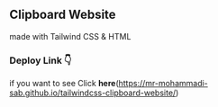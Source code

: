 ## Clipboard Website 

made with Tailwind CSS & HTML

### Deploy Link 👇

if you want to see Click **here**(https://mr-mohammadi-sab.github.io/tailwindcss-clipboard-website/)